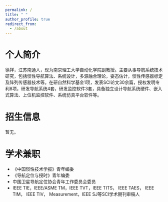 ```yaml
---
permalink: /
title: " "
author_profile: true
redirect_from: 
  - /about
---
```

# 个人简介

徐祥，江苏南通人，现为南京理工大学自动化学院副教授。主要从事导航系统技术研究，包括惯性导航算法、系统设计，多源融合理论，姿态估计，惯性传感器标定及阵列传感器技术等。在研自然科学基金1项，发表SCI论文30余篇，授权发明专利8项，研发导航系统4套，研发监控软件3套，具备独立设计导航系统硬件、嵌入式算法、上位机监控软件、系统仿真平台软件等。

招生信息
========

暂无。

学术兼职
========

* 《中国惯性技术学报》青年编委
* 《导航定位与授时》青年编委
* 中国卫星导航定位协会青年工作委员会委员
* IEEE TIE，IEEE/ASME TM，IEEE TVT，IEEE TITS， IEEE TAES， IEEE TIM， IEEE TIV， Measurement，IEEE SJ等SCI学术期刊审稿人
